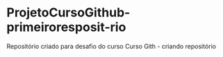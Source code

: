 # ProjetoCursoGithub-primeiroresposit-rio
Repositório criado para desafio do curso
Curso Gith - criando repositório
